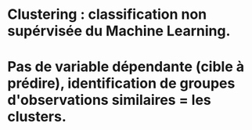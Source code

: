 # Clustering : classification non supérvisée du Machine Learning.
# Pas de variable dépendante (cible à prédire), identification de groupes d'observations similaires = les clusters.
